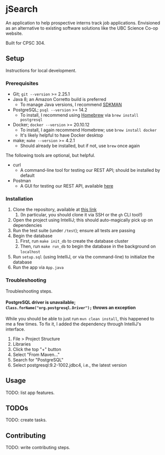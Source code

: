 # jSearch

An application to help prospective interns track job applications. Envisioned as an alternative to existing software solutions like the UBC Science Co-op website.

Built for CPSC 304.

## Setup

Instructions for local development.

### Prerequisites

* Git; `git --version` >= 2.25.1
* Java 8; an Amazon Corretto build is preferred
  * To manage Java versions, I recommend [SDKMAN](https://sdkman.io/)
* PostgreSQL; `psql --version` >= 14.2
  * To install, I recommend using [Homebrew](https://brew.sh/) via `brew install postgresql`
* Docker; `docker --version` >= 20.10.12
  * To install, I again recommend Homebrew; use `brew install docker`
  * It's likely helpful to have Docker desktop
* make; `make --version` >= 4.2.1
  * Should already be installed, but if not, use `brew` once again

The following tools are optional, but helpful.

* curl
  * A command-line tool for testing our REST API; should be installed by default
* Postman
  * A GUI for testing our REST API, available [here](https://postman.com/)

### Installation

1. Clone the repository, available at [this link](https://github.com/emilyychenn/jSearch)
   1. (In particular, you should clone it via SSH or the `gh` CLI tool!)
2. Open the project using IntelliJ; this should auto-magically pick up on dependencies
3. Run the test suite (under `/test`); ensure all tests are passing
4. Begin the database
   1. First, run `make init_db` to create the database cluster
   2. Then, run `make run_db` to begin the database in the background on `localhost`
5. Run `setup.sql` (using IntelliJ, or via the command-line) to initialize the database
6. Run the app via `App.java`

### Troubleshooting

Troubleshooting steps.

#### PostgreSQL driver is unavailable; `Class.forName("org.postgresql.Driver");` throws an exception

While you should be able to just run `mvn clean install`, this happened to me a few times. To fix it, I added the dependency through IntelliJ's interface.

1. File > Project Structure
2. Libraries
3. Click the top "+" button
4. Select "From Maven..."
5. Search for "PostgreSQL"
6. Select postgresql:9.2-1002.jdbc4, i.e., the latest version

## Usage

TODO: list app features.

## TODOs

TODO: create tasks.

## Contributing

TODO: write contributing steps.

